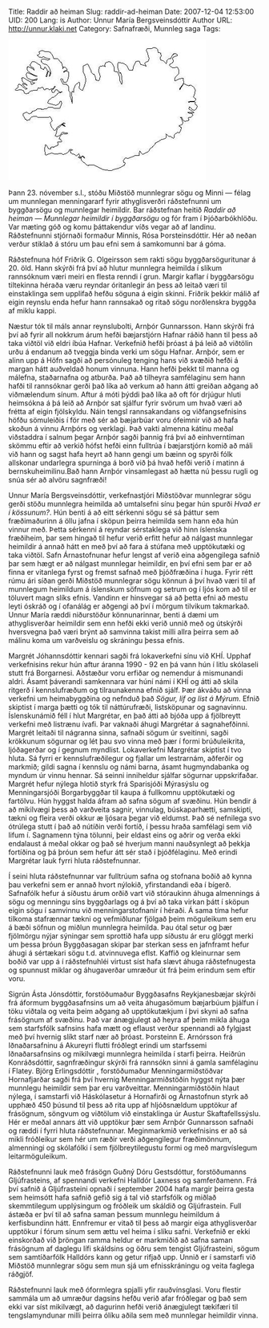 Title: Raddir að heiman
Slug: raddir-ad-heiman
Date: 2007-12-04 12:53:00
UID: 200
Lang: is
Author: Unnur María Bergsveinsdóttir
Author URL: http://unnur.klaki.net
Category: Safnafræði, Munnleg saga
Tags: 

![Ísland](480.jpg)

Þann 23. nóvember s.l., stóðu Miðstöð munnlegrar sögu og Minni — félag um munnlegan menningararf fyrir athyglisverðri ráðstefnunni um byggðarsögu og munnlegar heimildir. Bar ráðstefnan heitið _Raddir að heiman — Munnlegar heimildir í byggðarsögu_ og fór fram í Þjóðarbókhlöðu. Var mæting góð og komu þáttakendur víðs vegar að af landinu.  Ráðstefnunni stjórnaði formaður Minnis, Rósa Þorsteinsdóttir. Hér að neðan verður stiklað á stóru um þau efni sem á samkomunni bar á góma. 

Ráðstefnuna hóf Friðrik G. Olgeirsson sem rakti sögu byggðarsöguritunar á 20. öld. Hann skýrði frá því að hlutur munnlegra heimilda í slíkum rannsóknum væri meiri en flesta renndi í grun. Margir kaflar í byggðarsögu tiltekinna héraða væru reyndar óritanlegir án þess að leitað væri til einstaklinga sem upplifað hefðu söguna á eigin skinni. Friðrik þekkir málið af eigin reynslu enda hefur hann rannsakað og ritað sögu norðlenskra byggða af miklu kappi. 

Næstur tók til máls annar reynslubolti, Arnþór Gunnarsson. Hann skýrði frá því að fyrir all nokkrum árum hefði bæjarstjórn Hafnar ráðið hann til þess að taka viðtöl við eldri íbúa Hafnar. Verkefnið hefði þróast á þá leið að viðtölin urðu á endanum að tveggja binda verki um sögu Hafnar. Arnþór, sem er alinn upp á Höfn sagði að persónuleg tenging hans við svæðið hefði á margan hátt auðveldað honum vinnuna. Hann hefði þekkt til manna og málefna, staðarnafna og atburða. Það að tilheyra samfélaginu sem hann hafði til rannsóknar gerði það líka að verkum að hann átti greiðan aðgang að viðmælendum sínum. Aftur á móti þýddi það líka að oft fór drjúgur hluti heimsókna á þá leið að Arnþór sat sjálfur fyrir svörum um hvað væri að frétta af eigin fjölskyldu. Náin tengsl rannsakandans og viðfangsefnisins höfðu sömuleiðis í för með sér að bæjarbúar voru ófeimnir við að hafa skoðun á vinnu Arnþórs og verklagi. Það vakti almenna kátínu meðal viðstaddra í salnum þegar Arnþór sagði þannig frá því að einhverntíman skömmu eftir að verkið hófst hefði einn fulltrúa í bæjarstjórn komið að máli við hann og sagst hafa heyrt að hann gengi um bæinn og spyrði fólk allskonar undarlegra spurninga á borð við þá hvað hefði verið í matinn á bernskuheimilinu.Bað hann Arnþór vinsamlegast að hætta nú þessu rugli og snúa sér að alvöru sagnfræði! 

Unnur María Bergsveinsdóttir, verkefnastjóri Miðstöðvar munnlegrar sögu gerði stöðu munnlegra heimilda að umtalsefni sínu þegar hún spurði _Hvað er í kössunum?_. Hún benti á að eitt sérkenni sögu sé sá þáttur sem fræðimaðurinn á öllu jafna í sköpun þeirra heimilda sem hann eða hún vinnur með. Þetta sérkenni  á reyndar sérstaklega við hinn íslenska fræðiheim, þar sem hingað til hefur verið erfitt hefur að nálgast munnlegar heimildir á annað hátt en með því að fara á stúfana með upptökutæki og taka viðtöl. Safn Árnastofnunar hefur lengst af verið eina aðgengilega safnið þar sem hægt er að nálgast munnlegar heimildir, en því efni sem þar er að finna er vitanlega fyrst og fremst safnað með þjóðfræðina í huga. Fyrir rétt rúmu ári síðan gerði Miðstöð munnlegrar sögu könnun á því hvað væri til af munnlegum heimildum á íslenskum söfnum og setrum og í ljós kom að til er töluvert magn slíks efnis. Vandinn er hinsvegar sá að þetta efni að mestu leyti óskráð og í ofanálág er aðgengi að því í mörgum tilvikum takmarkað. Unnur María ræddi niðurstöður könnunarinnar, benti á dæmi um athyglisverðar heimildir sem enn hefði ekki verið unnið með og útskýrði hversvegna það væri brýnt að samvinna takist milli allra þeirra sem að málinu koma um varðveislu og skráningu þessa efnis. 

Margrét Jóhannsdóttir kennari sagði frá lokaverkefni sínu við KHÍ. Upphaf verkefnisins rekur hún aftur áranna 1990 - 92 en þá vann hún í litlu skólaseli stutt frá Borgarnesi. Aðstæður voru erfiðar og nemendur á mismunandi aldri. Ásamt þáverandi samkennara var húní námi í KHÍ og átti að skila ritgerð í kennslufræðum og tilraunakenna efnið sjálf. Þær ákváðu að vinna verkefni um heimabyggðina og nefnduð það _Sögur, líf og list á Mýrum_. Efnið skiptist í marga þætti og tók til náttúrufræði, listsköpunar og sagnavinnu. Íslenskunámið féll í hlut Margrétar, en það átti að bjóða upp á fjölbreytt verkefni með listrænu ívafi. Þar vaknaði áhugi Margrétar á sagnahefðinni. Margrét leitaði til nágranna sinna, safnaði sögum úr sveitinni, sagði krökkunum sögurnar og lét þau svo vinna með þær í formi brúðuleikrita, ljóðagerðar og í gegnum myndlist. Lokaverkefni Margrétar skiptist í tvo hluta. Sá fyrri er kennslufræðilegur og fjallar um lestrarnám, aðferðir og markmið; gildi sagna í kennslu og námi barna, ásamt hugmyndabanka og myndum úr vinnu hennar. Sá seinni inniheldur sjálfar sögurnar uppskrifaðar. Margrét hefur nýlega hlotið styrk frá Sparisjóði Mýrasýslu og Menningarsjóði Borgarbyggðar til kaupa á fullkomnu upptökutæki og fartölvu. Hún hyggst halda áfram að safna sögum af svæðinu. Hún bendir á að mikilvægi þess að varðveita sagnir, vinnulag, búskaparhætti, samskipti, tækni og fleira verði okkur æ ljósara þegar við eldumst. Það sé nefnilega svo ótrúlega stutt í það að nútíðin verði fortíð, í þessu hraða samfélagi sem við lifum í. Sagnamenn týna tölunni, þeir eldast eins og aðrir og verða ekki endalaust á meðal okkar og það sé hverjum manni nauðsynlegt að þekkja fortíðina og þá þróun sem hefur átt sér stað í þjóðfélaginu.  Með erindi Margrétar lauk fyrri hluta ráðstefnunnar. 

Í seini hluta ráðstefnunnar var fulltrúum safna og stofnana boðið að kynna þau verkefni sem er annað hvort nýlokið, yfirstandandi eða í bígerð. Safnafólk hefur á síðustu árum orðið vart við stóraukinn áhuga almennings á sögu og menningu síns byggðarlags og á því að taka virkan þátt í sköpun eigin sögu í samvinnu við menningarstofnanir í héraði. Á sama tíma hefur tilkoma stafrænnar tækni og vefmiðlunar fjölgað þeim möguleikum sem eru á bæði söfnun og miðlun munnlegra heimilda. Þau ótal setur og þær fjölmörgu nýjar sýningar sem sprottið hafa upp síðustu ár eru glöggt merki um þessa þróun Byggðasagan skipar þar sterkan sess en jafnframt hefur áhugi á sértækari sögu t.d. atvinnuvega eflst. Kaffið og kleinurnar sem boðið var upp á í ráðstefnuhléi virtust síst hafa slævt áhuga ráðstefnugesta og spunnust miklar og áhugaverðar umræður út frá þeim erindum sem eftir voru. 

Sigrún Ásta Jónsdóttir, forstöðumaður Byggðasafns Reykjanesbæjar skýrði frá áformum byggðasafnsins um að veita áhugasömum bæjarbúum þjálfun í töku viðtala og veita þeim aðgang að upptökutækjum í þvi skyni að safna frásögnum af svæðinu. Það var ánægjulegt að heyra af þeim mikla áhuga sem starfsfólk safnsins hafa mætt og eflaust verður spennandi að fylgjast með því hvernig slíkt starf nær að þróast. Þorsteinn E. Arnórsson frá Iðnaðarsafninu á Akureyri flutti fróðlegt erindi um starfssemi Iðnaðarsafnsins og mikilvægi munnlegra heimilda í starfi þeirra.  Heiðrún Konráðsdóttir, sagnfræðingur skýrði frá rannsókn sinni á gamla samfélaginu í Flatey. Björg Erlingsdóttir , forstöðumaður Menningarmiðstöðvar Hornafjarðar sagði frá því hvernig Menningarmiðstöðin hyggst nýta þær munnlegu heimildir sem þar eru varðveittar. Menningarmiðstöðin hlaut nýlega, í samstarfi við Háskólasetur á Hornafirði og Árnastofnun styrk að upphæð 450 þúsund til þess að rita upp af hljóðsnældum upptökur af frásögnum, söngvum og viðtölum við einstaklinga úr Austur Skaftafellssýslu. Hér er meðal annars átt við upptökur þær sem Arnþór Gunnarsson safnaði og ræddi í fyrri hluta ráðstefnunnar. Meginmarkmið verkefnisins er að sá mikli fróðleikur sem hér um ræðir verði aðgengilegur fræðimönnum, almenningi og skólafólki í sem fjölbreytilegustu formi og með margvíslegum leitarmöguleikum.

Ráðstefnunni lauk með frásögn Guðný Dóru Gestsdóttur, forstöðumanns Gljúfrasteins, af spennandi verkefni Halldór Laxness og samferðamenn. Frá því safnið á Gljúfrasteini opnaði í september 2004 hafa margir þeirra gesta sem heimsótt hafa safnið gefið sig á tal við starfsfólk og miðlað skemmtilegum upplýsingum og fróðleik um skáldið og Gljúfrastein. Full ástæða er því til að safna saman þessum munnlegu heimildum á kerfisbundinn hátt. Ennfremur er vitað til þess að margir eiga athyglisverðar upptökur í fórum sínum sem ættu vel heima í slíku safni. Verkefnið er ekki einskorðað við þröngan ramma heldur er markmiðið að safna saman frásögnum af daglegu lífi skáldsins og öðru sem tengist Gljúfrasteini, sögum sem samtíðarfólk Halldórs kann og getur rifjað upp. Unnið er í samstarfi við Miðstöð munnlegrar sögu sem mun sjá um efnisskráningu og veita faglega ráðgjöf. 

Ráðstefnunni lauk með óformlegra spjalli yfir rauðvínsglasi. Voru flestir sammála um að umræður dagsins hefðu verið afar fróðlegar og það sem ekki var síst mikilvægt, að dagurinn hefði verið ánægjulegt tækifæri til tengslamyndunar milli þeirra ólíku aðila sem með munnlegar heimildir vinna. 


